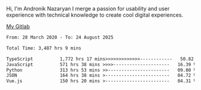 Hi, I'm Andronik Nazaryan
I merge a passion for usability and user experience with technical knowledge to create cool digital experiences.

[My Gitlab](https://gitlab.com/anridev24)

<!--START_SECTION:waka-->

```txt
From: 28 March 2020 - To: 24 August 2025

Total Time: 3,487 hrs 9 mins

TypeScript          1,772 hrs 17 mins>>>>>>>>>>>>>------------   50.82 %
JavaScript          571 hrs 38 mins >>>>---------------------   16.39 %
Python              313 hrs 53 mins >>-----------------------   09.00 %
JSON                164 hrs 38 mins >------------------------   04.72 %
Vue.js              150 hrs 20 mins >------------------------   04.31 %
```

<!--END_SECTION:waka-->

